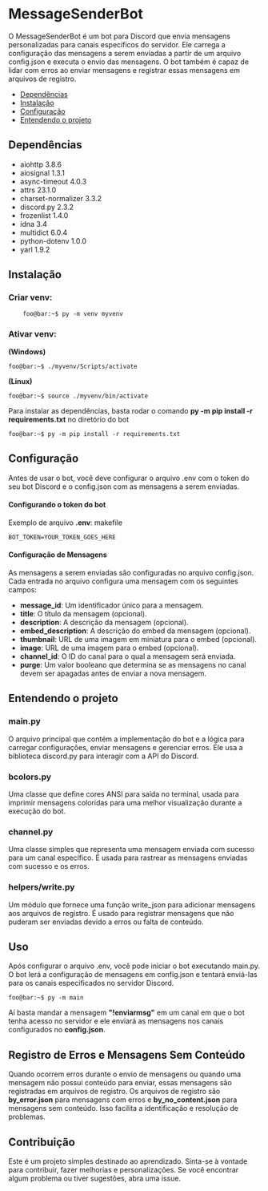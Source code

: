 

# MessageSenderBot
O MessageSenderBot é um bot para Discord que envia mensagens personalizadas para canais específicos do servidor. Ele carrega a configuração das mensagens a serem enviadas a partir de um arquivo config.json e executa o envio das mensagens. O bot também é capaz de lidar com erros ao enviar mensagens e registrar essas mensagens em arquivos de registro.

- [Dependências](#dependências)
- [Instalação](#instalação)
- [Configuração](#configuração)
- [Entendendo o projeto](#entendendo-o-projeto)

## Dependências
- aiohttp 3.8.6
- aiosignal 1.3.1
- async-timeout 4.0.3
- attrs 23.1.0
- charset-normalizer 3.3.2
- discord.py 2.3.2
- frozenlist 1.4.0
- idna 3.4
- multidict 6.0.4
- python-dotenv 1.0.0
- yarl 1.9.2


## Instalação

### Criar venv:

```console
    foo@bar:~$ py -m venv myvenv
```

### Ativar venv:

**(Windows)**
```console
foo@bar:~$ ./myvenv/Scripts/activate
```
**(Linux)**
```console
foo@bar:~$ source ./myvenv/bin/activate
```


Para instalar as dependências, basta rodar o comando **py -m pip install -r requirements.txt** no diretório do bot

```console
foo@bar:~$ py -m pip install -r requirements.txt
```



## Configuração

Antes de usar o bot, você deve configurar o arquivo .env com o token do seu bot Discord e o config.json com as mensagens a serem enviadas.

#### Configurando o token do bot
Exemplo de arquivo **.env**:
makefile

```
BOT_TOKEN=YOUR_TOKEN_GOES_HERE
```

#### Configuração de Mensagens
As mensagens a serem enviadas são configuradas no arquivo config.json. Cada entrada no arquivo configura uma mensagem com os seguintes campos:

- **message_id**: Um identificador único para a mensagem.
- **title**: O título da mensagem (opcional).
- **description**: A descrição da mensagem (opcional).
- **embed_description**: A descrição do embed da mensagem (opcional).
- **thumbnail**: URL de uma imagem em miniatura para o embed (opcional).
- **image**: URL de uma imagem para o embed (opcional).
- **channel_id**: O ID do canal para o qual a mensagem será enviada.
- **purge**: Um valor booleano que determina se as mensagens no canal devem ser apagadas antes de enviar a nova mensagem.

## Entendendo o projeto

### main.py
O arquivo principal que contém a implementação do bot e a lógica para carregar configurações, enviar mensagens e gerenciar erros. Ele usa a biblioteca discord.py para interagir com a API do Discord.

### bcolors.py
Uma classe que define cores ANSI para saída no terminal, usada para imprimir mensagens coloridas para uma melhor visualização durante a execução do bot.

### channel.py
Uma classe simples que representa uma mensagem enviada com sucesso para um canal específico. É usada para rastrear as mensagens enviadas com sucesso e os erros.

### helpers/write.py
Um módulo que fornece uma função write_json para adicionar mensagens aos arquivos de registro. É usado para registrar mensagens que não puderam ser enviadas devido a erros ou falta de conteúdo.

## Uso
Após configurar o arquivo .env, você pode iniciar o bot executando main.py. O bot lerá a configuração de mensagens em config.json e tentará enviá-las para os canais especificados no servidor Discord.

```console
foo@bar:~$ py -m main
```

Aí basta mandar a mensagem **"!enviarmsg"** em um canal em que o bot tenha acesso no servidor e ele enviará as mensagens nos canais configurados no **config.json**.

## Registro de Erros e Mensagens Sem Conteúdo
Quando ocorrem erros durante o envio de mensagens ou quando uma mensagem não possui conteúdo para enviar, essas mensagens são registradas em arquivos de registro. Os arquivos de registro são **by_error.json** para mensagens com erros e **by_no_content.json** para mensagens sem conteúdo. Isso facilita a identificação e resolução de problemas.

## Contribuição
Este é um projeto simples destinado ao aprendizado. Sinta-se à vontade para contribuir, fazer melhorias e personalizações. Se você encontrar algum problema ou tiver sugestões, abra uma issue.